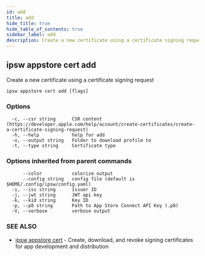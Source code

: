 ```yaml
---
id: add
title: add
hide_title: true
hide_table_of_contents: true
sidebar_label: add
description: Create a new certificate using a certificate signing request
---
```

## ipsw appstore cert add

Create a new certificate using a certificate signing request

```
ipsw appstore cert add [flags]
```

### Options

```
  -c, --csr string      CSR content (https://developer.apple.com/help/account/create-certificates/create-a-certificate-signing-request)
  -h, --help            help for add
  -o, --output string   Folder to download profile to
  -t, --type string     Certificate type
```

### Options inherited from parent commands

```
      --color           colorize output
      --config string   config file (default is $HOME/.config/ipsw/config.yaml)
  -i, --iss string      Issuer ID
  -j, --jwt string      JWT api key
  -k, --kid string      Key ID
  -p, --p8 string       Path to App Store Connect API Key (.p8)
  -V, --verbose         verbose output
```

### SEE ALSO

* [ipsw appstore cert](/docs/cli/ipsw/appstore/cert)	 - Create, download, and revoke signing certificates for app development and distribution

